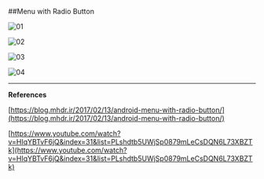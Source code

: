 ##Menu with Radio Button

![01](https://raw.githubusercontent.com/mhdr/AndroidSamples/master/027/images/Android%20Emulator%20-%20Nexus_5_API_25%3A5554_001.png  "01")

![02](https://raw.githubusercontent.com/mhdr/AndroidSamples/master/027/images/Android%20Emulator%20-%20Nexus_5_API_25%3A5554_002.png  "02")

![03](https://raw.githubusercontent.com/mhdr/AndroidSamples/master/027/images/Android%20Emulator%20-%20Nexus_5_API_25%3A5554_003.png  "03")

![04](https://raw.githubusercontent.com/mhdr/AndroidSamples/master/027/images/Android%20Emulator%20-%20Nexus_5_API_25%3A5554_004.png  "04")

***

**References**

[https://blog.mhdr.ir/2017/02/13/android-menu-with-radio-button/](https://blog.mhdr.ir/2017/02/13/android-menu-with-radio-button/) 

[https://www.youtube.com/watch?v=HIqYBTvF6jQ&index=31&list=PLshdtb5UWjSp0879mLeCsDQN6L73XBZTk](https://www.youtube.com/watch?v=HIqYBTvF6jQ&index=31&list=PLshdtb5UWjSp0879mLeCsDQN6L73XBZTk) 